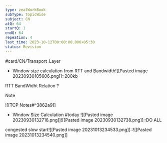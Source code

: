 ```yaml
---
type: zealWorkBook
subType: topicWise
subject: CN
atQ: 64
startQ: 1
endQ: 64
repeation: 4
last_time: 2023-10-12T00:00:00.000+05:30
status: Revision
---
```

#card/CN/Transport_Layer

- Window size calculation from RTT and Bandwidth![[Pasted image 20230930105606.png]]::200kb <!--SR:!2023-10-29,1,230-->


RTT BandWidht Relation
?
> [!NOTE]
> ![[TCP Notes#^3862a9]] <!--SR:!2023-10-31,3,250-->


- Window Size Calculation #today ![[Pasted image 20230930132716.png]]![[Pasted image 20230930132738.png]]::DO ALL <!--SR:!2023-10-29,1,230-->

congested slow start![[Pasted image 20231013234533.png]]::![[Pasted image 20231013234540.png]] <!--SR:!2023-11-01,3,250-->


